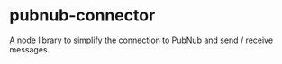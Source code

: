# pubnub-connector
A node library to simplify the connection to PubNub and send / receive messages.
